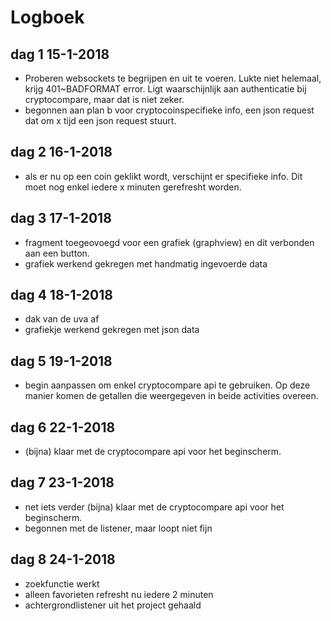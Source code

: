 # Logboek
## dag 1 15-1-2018
- Proberen websockets te begrijpen en uit te voeren. Lukte niet helemaal, krijg 401~BADFORMAT error. Ligt waarschijnlijk aan authenticatie bij cryptocompare, maar dat is niet zeker. 
- begonnen aan plan b voor cryptocoinspecifieke info, een json request dat om x tijd een json request stuurt.

## dag 2 16-1-2018
- als er nu op een coin geklikt wordt, verschijnt er specifieke info. Dit moet nog enkel iedere x minuten gerefresht worden. 

## dag 3 17-1-2018
- fragment toegeovoegd voor een grafiek (graphview) en dit verbonden aan een button.
- grafiek werkend gekregen met handmatig ingevoerde data

## dag 4 18-1-2018
- dak van de uva af
- grafiekje werkend gekregen met json data

## dag 5 19-1-2018
- begin aanpassen om enkel cryptocompare api te gebruiken. Op deze manier komen de getallen die weergegeven in beide activities overeen.

## dag 6 22-1-2018
- (bijna) klaar met de cryptocompare api voor het beginscherm.

## dag 7 23-1-2018
- net iets verder (bijna) klaar met de cryptocompare api voor het beginscherm.
- begonnen met de listener, maar loopt niet fijn

## dag 8 24-1-2018
- zoekfunctie werkt
- alleen favorieten refresht nu iedere 2 minuten
- achtergrondlistener uit het project gehaald